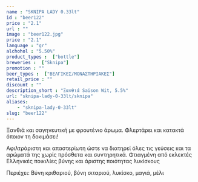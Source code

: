 ```yaml
---
name : "SKNIPA LADY 0.33lt"
id : "beer122"
price : "2.1"
url : ""
image : "beer122.jpg"
price : "2.1"
language : "gr"
alchohol : "5.50%"
product_types :  ["bottle"]
breweries :  ["Sknipa"]
promotion : ""
beer_types :  ["ΒΕΛΓΙΚΕΣ/ΜΟΝΑΣΤΗΡΙΑΚΕΣ"]
retail_price : ""
discount : ""
description_short : "Ξανθιά Saison Wit, 5.5%"
url: "sknipa-lady-0-33lt/sknipa"
aliases: 
    - "sknipa-lady-0-33lt"
slug: "beer122"
---
```


Ξανθιά και σαγηνευτική με φρουτένιο άρωμα. Φλερτάρει και κατακτά όποιον τη δοκιμάσει!

Αφιλτράριστη και απαστερίωτη ώστε να διατηρεί όλες τις γεύσεις και τα αρώματά της χωρίς πρόσθετα και συντηρητικά. Φτιαγμένη από εκλεκτές Ελληνικές ποικιλίες βύνης και άριστης ποιότητας λυκίσκους

Περιέχει: Βύνη κριθαριού, βύνη σιταριού, λυκίσκο, μαγιά, μέλι